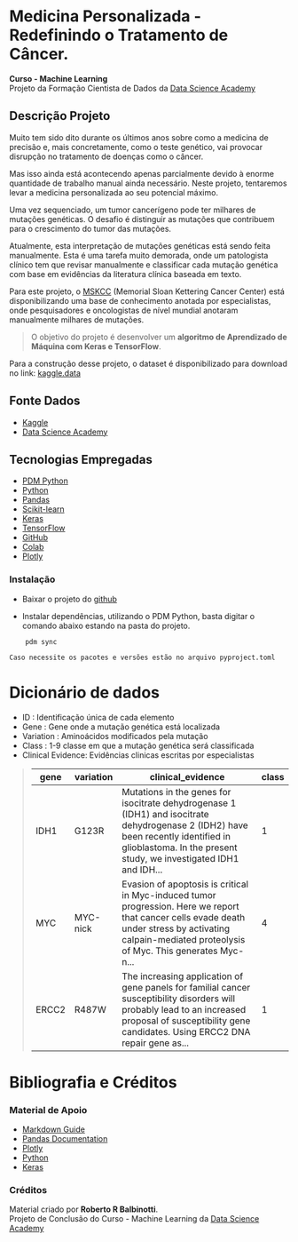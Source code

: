 # Medicina Personalizada - Redefinindo o Tratamento de Câncer.  
**Curso - Machine Learning**  
Projeto da Formação Cientista de Dados da [Data Science Academy](https://www.datascienceacademy.com.br/)

## Descrição Projeto

Muito tem sido dito durante os últimos anos sobre como a medicina de precisão e, mais concretamente, como o teste genético, vai provocar disrupção no tratamento de doenças como o câncer.  

Mas isso ainda está acontecendo apenas parcialmente devido à enorme quantidade de trabalho manual ainda necessário. Neste projeto, tentaremos levar a medicina personalizada ao seu potencial máximo.  

Uma vez sequenciado, um tumor cancerígeno pode ter milhares de mutações genéticas. O desafio é distinguir as mutações que contribuem para o crescimento do tumor das mutações.  

Atualmente, esta interpretação de mutações genéticas está sendo feita manualmente. Esta é uma tarefa muito demorada, onde um patologista clínico tem que revisar manualmente e classificar cada mutação genética com base em evidências da literatura clínica baseada em texto.

Para este projeto, o [MSKCC](https://en.wikipedia.org/wiki/Memorial_Sloan_Kettering_Cancer_Center) (Memorial Sloan Kettering Cancer Center) está disponibilizando uma base de conhecimento anotada por especialistas, onde pesquisadores e oncologistas de nível mundial anotaram manualmente milhares de mutações.

   > O objetivo do projeto é desenvolver um **algoritmo de Aprendizado de Máquina com Keras e TensorFlow**.

Para a construção desse projeto, o dataset é disponibilizado para download no link: [kaggle.data](https://www.kaggle.com/c/msk-redefining-cancer-treatment/data)



## Fonte Dados

-   [Kaggle](https://www.kaggle.com)
-   [Data Science Academy](https://www.datascienceacademy.com.br)

## Tecnologias Empregadas

- [PDM Python](https://pdm-project.org/)
- [Python](https://www.python.org/)
- [Pandas](https://pandas.pydata.org/)
- [Scikit-learn](https://scikit-learn.org/stable/)
- [Keras](https://keras.io/)
- [TensorFlow](https://www.tensorflow.org/)
- [GitHub](https://github.com/)
- [Colab](https://colab.research.google.com/)
- [Plotly](https://plotly.com/)

### Instalação

- Baixar o projeto do [github](https://github.com/rbalbinotti/treat_cancer_keras)

- Instalar dependências, utilizando o PDM Python, basta digitar o comando abaixo estando na pasta do projeto.
```
    pdm sync
```
    Caso necessite os pacotes e versões estão no arquivo pyproject.toml

# Dicionário de dados

- ID : Identificação única de cada elemento
- Gene : Gene onde a mutação genética está localizada
- Variation : Aminoácidos modificados pela mutação
- Class : 1-9 classe em que a mutação genética será classificada
- Clinical Evidence: Evidências clinicas escritas por especialistas

>| gene  | variation | clinical_evidence | class |
>|-------|-----------|-------------------|-------|
>| IDH1  | G123R     | Mutations in the genes for isocitrate dehydrogenase 1 (IDH1) and isocitrate dehydrogenase 2 (IDH2) have been recently identified in glioblastoma. In the present study, we investigated IDH1 and IDH... | 1 |
>| MYC   | MYC-nick  | Evasion of apoptosis is critical in Myc-induced tumor progression. Here we report that cancer cells evade death under stress by activating calpain-mediated proteolysis of Myc. This generates Myc-n... | 4 |
>| ERCC2 | R487W     | The increasing application of gene panels for familial cancer susceptibility disorders will probably lead to an increased proposal of susceptibility gene candidates. Using ERCC2 DNA repair gene as... | 1 |


# Bibliografia e Créditos
### Material de Apoio
- [Markdown Guide](https://www.markdownguide.org/)
- [Pandas Documentation](https://pandas.pydata.org/docs/)
- [Plotly](https://plotly.com/python/)
- [Python](https://docs.python.org/3/)
- [Keras](https://keras.io/api/)

### Créditos
Material criado por **Roberto R Balbinotti**.  
Projeto de Conclusão do Curso - Machine Learning da [Data Science Academy](https://www.datascienceacademy.com.br/)













